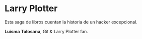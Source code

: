 # Larry Plotter

Esta saga de libros cuentan la historia de un hacker excepcional.

**Luisma Tolosana**, Git & Larry Plotter fan.
